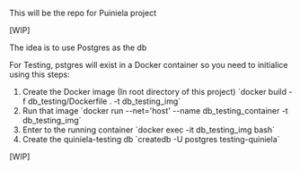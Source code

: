 
This will be the repo for Puiniela project

[WIP]

The idea is to use Postgres as the db

For Testing, pstgres will exist in a Docker container so you need to initialice using this steps:
1. Create the Docker image (In root directory of this project)
    ´docker build -f db_testing/Dockerfile . -t db_testing_img´
2. Run that image
    ´docker run --net='host' --name db_testing_container -t db_testing_img´
3. Enter to the running container
    ´docker exec -it db_testing_img bash´
4. Create the quiniela-testing db
    ´createdb -U postgres testing-quiniela´

[WIP]
